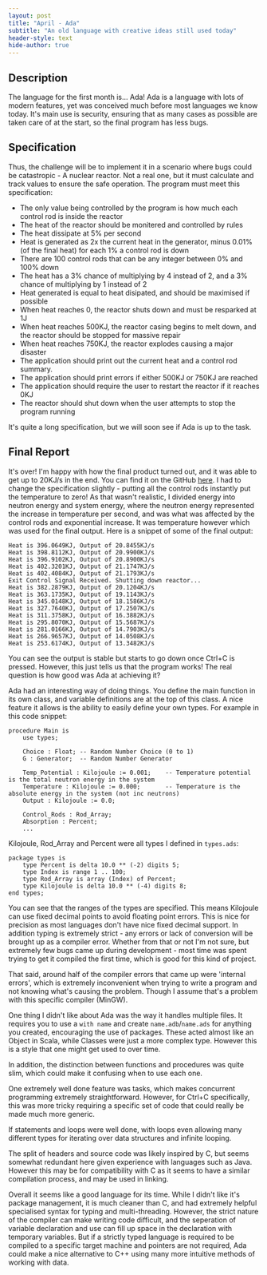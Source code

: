 ```yaml
---
layout: post
title: "April - Ada"
subtitle: "An old language with creative ideas still used today"
header-style: text
hide-author: true
---
```


## Description

The language for the first month is... Ada! Ada is a language with lots of modern features, yet was conceived much before most languages we know today. It's main use is security, ensuring that as many cases as possible are taken care of at the start, so the final program has less bugs.

## Specification

Thus, the challenge will be to implement it in a scenario where bugs could be catastropic - A nuclear reactor. Not a real one, but it must calculate and track values to ensure the safe operation. The program must meet this specification:
 - The only value being controlled by the program is how much each control rod is inside the reactor
 - The heat of the reactor should be monitered and controlled by rules
 - The heat dissipate at 5% per second
 - Heat is generated as 2x the current heat in the generator, minus 0.01% (of the final heat) for each 1% a control rod is down
 - There are 100 control rods that can be any integer between 0% and 100% down
 - The heat has a 3% chance of multiplying by 4 instead of 2, and a 3% chance of multiplying by 1 instead of 2
 - Heat generated is equal to heat disipated, and should be maximised if possible
 - When heat reaches 0, the reactor shuts down and must be resparked at 1J
 - When heat reaches 500KJ, the reactor casing begins to melt down, and the reactor should be stopped for massive repair
 - When heat reaches 750KJ, the reactor explodes causing a major disaster
 - The application should print out the current heat and a control rod summary.
 - The application should print errors if either 500KJ or 750KJ are reached
 - The application should require the user to restart the reactor if it reaches 0KJ
 - The reactor should shut down when the user attempts to stop the program running

It's quite a long specification, but we will soon see if Ada is up to the task.

## Final Report

It's over! I'm happy with how the final product turned out, and it was able to get up to 20KJ/s in the end. You can find it on the GitHub [here](https://github.com/Black-Photon/Programming-Language-of-the-Month). I had to change the specification slightly - putting all the control rods instantly put the temperature to zero! As that wasn't realistic, I divided energy into neutron energy and system energy, where the neutron energy represented the increase in temperature per second, and was what was affected by the control rods and exponential increase. It was temperature however which was used for the final output. Here is a snippet of some of the final output:

```plaintext
Heat is 396.0649KJ, Output of 20.8455KJ/s
Heat is 398.8112KJ, Output of 20.9900KJ/s
Heat is 396.9102KJ, Output of 20.8900KJ/s
Heat is 402.3201KJ, Output of 21.1747KJ/s
Heat is 402.4084KJ, Output of 21.1793KJ/s
Exit Control Signal Received. Shutting down reactor...
Heat is 382.2879KJ, Output of 20.1204KJ/s
Heat is 363.1735KJ, Output of 19.1143KJ/s
Heat is 345.0148KJ, Output of 18.1586KJ/s
Heat is 327.7640KJ, Output of 17.2507KJ/s
Heat is 311.3758KJ, Output of 16.3882KJ/s
Heat is 295.8070KJ, Output of 15.5687KJ/s
Heat is 281.0166KJ, Output of 14.7903KJ/s
Heat is 266.9657KJ, Output of 14.0508KJ/s
Heat is 253.6174KJ, Output of 13.3482KJ/s
```

You can see the output is stable but starts to go down once Ctrl+C is pressed. However, this just tells us that the program works! The real question is how good was Ada at achieving it?

Ada had an interesting way of doing things. You define the main function in its own class, and variable definitions are at the top of this class. A nice feature it allows is the ability to easily define your own types. For example in this code snippet:

```plaintext
procedure Main is
    use types;

    Choice : Float; -- Random Number Choice (0 to 1)
    G : Generator;  -- Random Number Generator

    Temp_Potential : Kilojoule := 0.001;    -- Temperature potential is the total neutron energy in the system
    Temperature : Kilojoule := 0.000;       -- Temperature is the absolute energy in the system (not inc neutrons)
    Output : Kilojoule := 0.0;

    Control_Rods : Rod_Array;
    Absorption : Percent;
    ...
```

Kilojoule, Rod_Array and Percent were all types I defined in `types.ads`:

```plaintext
package types is
    type Percent is delta 10.0 ** (-2) digits 5;
    type Index is range 1 .. 100;
    type Rod_Array is array (Index) of Percent;
    type Kilojoule is delta 10.0 ** (-4) digits 8;
end types;
```

You can see that the ranges of the types are specified. This means Kilojoule can use fixed decimal points to avoid floating point errors. This is nice for precision as most languages don't have nice fixed decimal support. In addition typing is extremely strict - any errors or lack of conversion will be brought up as a compiler error. Whether from that or not I'm not sure, but extremely few bugs came up during development - most time was spent trying to get it compiled the first time, which is good for this kind of project.

That said, around half of the compiler errors that came up were 'internal errors', which is extremely inconvenient when trying to write a program and not knowing what's causing the problem. Though I assume that's a problem with this specific compiler (MinGW).

One thing I didn't like about Ada was the way it handles multiple files. It requires you to use a `with name` and create `name.adb`/`name.ads` for anything you created, encouraging the use of packages. These acted almost like an Object in Scala, while Classes were just a more complex type. However this is a style that one might get used to over time.

In addition, the distinction between functions and procedures was quite slim, which could make it confusing when to use each one.

One extremely well done feature was tasks, which makes concurrent programming extremely straightforward. However, for Ctrl+C specifically, this was more tricky requiring a specific set of code that could really be made much more generic.

If statements and loops were well done, with loops even allowing many different types for iterating over data structures and infinite looping.

The split of headers and source code was likely inspired by C, but seems somewhat redundant here given experience with languages such as Java. However this may be for compatibility with C as it seems to have a similar compilation process, and may be used in linking.

Overall it seems like a good language for its time. While I didn't like it's package management, it is much cleaner than C, and had extremely helpful specialised syntax for typing and multi-threading. However, the strict nature of the compiler can make writing code difficult, and the seperation of variable declaration and use can fill up space in the declaration with temporary variables. But if a strictly typed language is required to be compiled to a specific target machine and pointers are not required, Ada could make a nice alternative to C++ using many more intuitive methods of working with data.